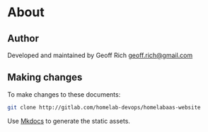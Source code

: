 # About

## Author

Developed and maintained by Geoff Rich <geoff.rich@gmail.com>

## Making changes

To make changes to these documents:

```sh
git clone http://gitlab.com/homelab-devops/homelabaas-website
```

Use [Mkdocs](https://www.mkdocs.org/) to generate the static assets.